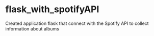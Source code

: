# flask_with_spotifyAPI

Created application flask that connect with the Spotify API to collect information about albums

